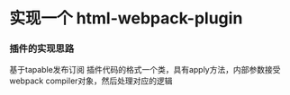 # 实现一个 html-webpack-plugin


### 插件的实现思路
基于tapable发布订阅
插件代码的格式一个类，具有apply方法，内部参数接受webpack compiler对象，然后处理对应的逻辑